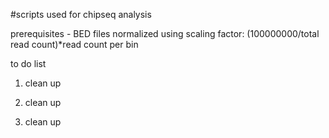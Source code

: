 \#scripts used for chipseq analysis

prerequisites - BED files normalized using scaling factor: (100000000/total read count)*read count per bin

to do list

1. clean up

2. clean   up

3. clean     up
